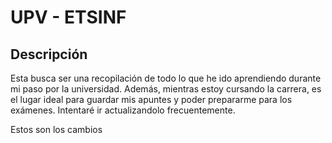 # UPV - ETSINF

## Descripción

Esta busca ser una recopilación de todo lo que he ido aprendiendo durante mi paso por la universidad. Además, mientras estoy cursando la carrera, es el lugar ideal para guardar mis apuntes y poder prepararme para los exámenes. Intentaré ir actualizandolo frecuentemente.

Estos son los cambios
